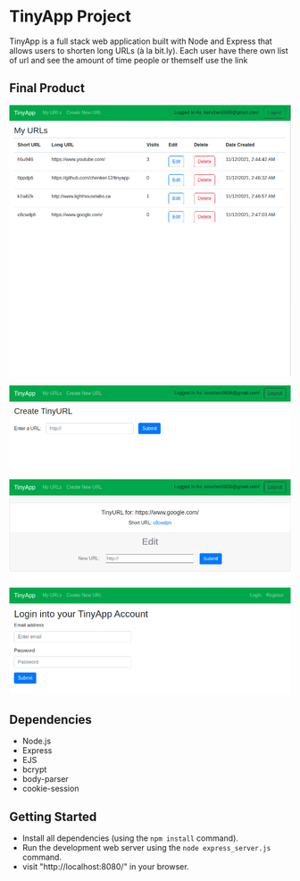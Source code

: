 # TinyApp Project

TinyApp is a full stack web application built with Node and Express that allows users to shorten long URLs (à la bit.ly).
Each user have there own list of url and see the amount of time people or themself use the link

## Final Product

!["Home Page"](https://github.com/chenken12/tinyapp/blob/master/docs/home.png?raw=true)

!["Add Url"](https://github.com/chenken12/tinyapp/blob/master/docs/add-url.png?raw=true)

!["Edit Url"](https://github.com/chenken12/tinyapp/blob/master/docs/edit-url.png?raw=true)

!["Login Page"](https://github.com/chenken12/tinyapp/blob/master/docs/login.png?raw=true)

## Dependencies

- Node.js
- Express
- EJS
- bcrypt
- body-parser
- cookie-session

## Getting Started

- Install all dependencies (using the `npm install` command).
- Run the development web server using the `node express_server.js` command.
- visit "http://localhost:8080/" in your browser.
